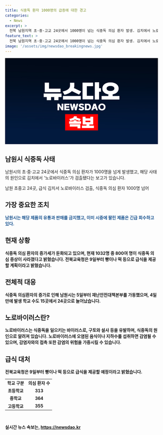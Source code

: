 ```yaml
---
title: 식중독 환자 1000명의 급증에 대한 경고
categories:
  - News
excerpt: >
  전북 남원지역 초·중·고교 24곳에서 1000명이 넘는 식중독 의심 환자 발생. 김치에서 노로바이러스 검출로 긴급 회수 및 유통 중지. 노로바이러스는 구토, 설사 등을 유발하며, 전염성이 높음. 지역 학교 15%에 해당하는 규모. 학교 중 일부는 휴업 및 기말고사 연기 조치. 현재 의심 환자 수 감소 중이나 급식은 빵이나 떡 등으로 대체될 예정. 
feature_text: >
  전북 남원지역 초·중·고교 24곳에서 1000명이 넘는 식중독 의심 환자 발생. 김치에서 노로바이러스 검출로 긴급 회수 및 유통 중지. 노로바이러스는 구토, 설사 등을 유발하며, 전염성이 높음. 지역 학교 15%에 해당하는 규모. 학교 중 일부는 휴업 및 기말고사 연기 조치. 현재 의심 환자 수 감소 중이나 급식은 빵이나 떡 등으로 대체될 예정. 
image: '/assets/img/newsdao_breakingnews.jpg'
---
```


<p><img src="/assets/img/newsdao_breakingnews.jpg" alt="ranknews 속보" /></p>

<h2 data-ke-size="size26">남원시 식중독 사태</h2>

<p>남원시의 초·중·고교 24곳에서 식중독 의심 환자가 1000명을 넘게 발생했고, 해당 사태의 원인으로 김치에서 '노로바이러스'가 검출됐다는 보고가 있습니다.</p>

<p data-ke-size="size16">남원 초중고 24곳, 급식 김치서 노로바이러스 검출, 식중독 의심 환자 1000명 넘어</p>

<h2 data-ke-size="size24">가장 중요한 조치</h2>

<p><b><span style="color: #1a5490;">남원시는 해당 제품의 유통과 판매를 금지했고, 이미 시중에 팔린 제품은 긴급 회수하고 있다.</span><b></p>

<h2 data-ke-size="size24">현재 상황</h2>

<p>식중독 의심 환자의 증가세가 둔화되고 있으며, 현재 1032명 중 800여 명이 식중독 의심 증상이 사라졌다고 밝혔습니다. 전북교육청은 9일부터 빵이나 떡 등으로 급식을 제공할 계획이라고 밝혔습니다.</p>

<h2 data-ke-size="size24">전체적 대응</h2>

<p>식중독 의심환자의 증가로 인해 남원시는 5일부터 재난안전대책본부를 가동했으며, 4일 만에 발생 학교 수도 15곳에서 24곳으로 늘어났습니다.</p>

<h2 data-ke-size="size24">노로바이러스란?</h2>

<p>노로바이러스는 식중독을 일으키는 바이러스로, 구토와 설사 등을 유발하며, 식중독의 원인으로 알려져 있습니다. 노로바이러스에 오염된 음식이나 지하수를 섭취하면 감염될 수 있으며, 감염자와의 접촉 또한 감염의 위험을 가중시킬 수 있습니다.</p>

<h2 data-ke-size="size24">급식 대처</h2>

<p>전북교육청은 9일부터 빵이나 떡 등으로 급식을 제공할 예정이라고 밝혔습니다. </p>

<table>
    <tbody>
        <tr>
            <td style="text-align: center; height: 17px;"><b>학교 구분</b></td>
            <td style="text-align: center; height: 17px;"><b>의심 환자 수</b></td>
        </tr>
        <tr>
            <td style="text-align: center; height: 17px;">초등학교</td>
            <td style="text-align: center; height: 17px;">313</td>
        </tr>
        <tr>
            <td style="text-align: center; height: 17px;">중학교</td>
            <td style="text-align: center; height: 17px;">364</td>
        </tr>
        <tr>
            <td style="text-align: center; height: 17px;">고등학교</td>
            <td style="text-align: center; height: 17px;">355</td>
        </tr>
    </tbody>
</table>

<p data-ke-size="size16">&nbsp;</p>
실시간 뉴스 속보는, <a href="https://newsdao.kr" rel="dofollow">https://newsdao.kr</a>


